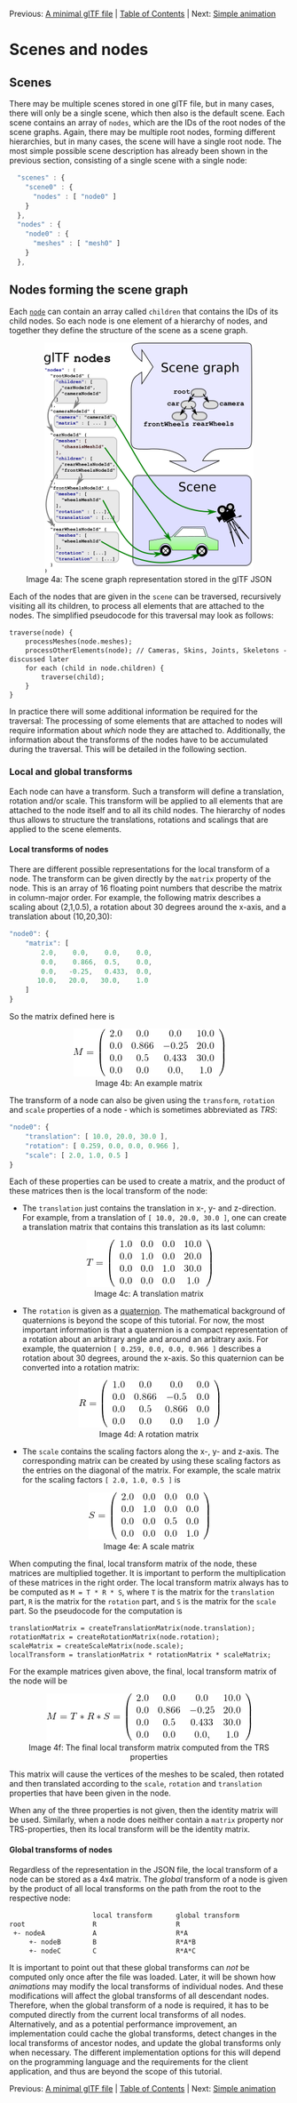 Previous: [A minimal glTF file](gltfTutorial_003_MinimalGltfFile.md) | [Table of Contents](README.md) | Next: [Simple animation](gltfTutorial_005_SimpleAnimation.md)

# Scenes and nodes

## Scenes

There may be multiple scenes stored in one glTF file, but in many cases, there will only be a single scene, which then also is the default scene. Each scene contains an array of `nodes`, which are the IDs of the root nodes of the scene graphs. Again, there may be multiple root nodes, forming different hierarchies, but in many cases, the scene will have a single root node. The most simple possible scene description has already been shown in the previous section, consisting of a single scene with a single node:

```javascript
  "scenes" : {
    "scene0" : {
      "nodes" : [ "node0" ]
    }
  },
  "nodes" : {
    "node0" : {
      "meshes" : [ "mesh0" ]
    }
  },
```


## Nodes forming the scene graph

Each [`node`](https://github.com/KhronosGroup/glTF/tree/master/specification#reference-node) can contain an array called `children` that contains the IDs of its child nodes. So each node is one element of a hierarchy of nodes, and together they define the structure of the scene as a scene graph.  

<p align="center">
<img src="images/sceneGraph.png" /><br>
<a name="sceneGraph-png"></a>Image 4a: The scene graph representation stored in the glTF JSON
</p>

Each of the nodes that are given in the `scene` can be traversed, recursively visiting all its children, to process all elements that are attached to the nodes. The simplified pseudocode for this traversal may look as follows:

```
traverse(node) {
    processMeshes(node.meshes);
    processOtherElements(node); // Cameras, Skins, Joints, Skeletons - discussed later
    for each (child in node.children) {
        traverse(child);
    }
}
```

In practice there will some additional information be required for the traversal: The processing of some elements that are attached to nodes will require information about *which* node they are attached to. Additionally, the information about the transforms of the nodes have to be accumulated during the traversal. This will be detailed in the following section.


### Local and global transforms

Each node can have a transform. Such a transform will define a translation, rotation and/or scale. This transform will be applied to all elements that are attached to the node itself and to all its child nodes. The hierarchy of nodes thus allows to structure the translations, rotations and scalings that are applied to the scene elements.


#### Local transforms of nodes

There are different possible representations for the local transform of a node. The transform can be given directly by the `matrix` property of the node. This is an array of 16 floating point numbers that describe the matrix in column-major order. For example, the following matrix describes a scaling about (2,1,0.5), a rotation about 30 degrees around the x-axis, and a translation about (10,20,30):

```javascript
"node0": {
    "matrix": [
        2.0,    0.0,    0.0,    0.0,
        0.0,    0.866,  0.5,    0.0,
        0.0,   -0.25,   0.433,  0.0,
       10.0,   20.0,   30.0,    1.0
    ]
}    
```

So the matrix defined here is

<p align="center">
<img src="images/matrix.png" /><br>
<a name="matrix-png"></a>Image 4b: An example matrix
</p>


The transform of a node can also be given using the `transform`, `rotation` and `scale` properties of a node - which is sometimes abbreviated as *TRS*:  

```javascript
"node0": {
    "translation": [ 10.0, 20.0, 30.0 ],
    "rotation": [ 0.259, 0.0, 0.0, 0.966 ],
    "scale": [ 2.0, 1.0, 0.5 ]
}
```

Each of these properties can be used to create a matrix, and the product of these matrices then is the local transform of the node:

- The `translation` just contains the translation in x-, y- and z-direction. For example, from a translation of `[ 10.0, 20.0, 30.0 ]`, one can create a translation matrix that contains this translation as its last column:

<p align="center">
<img src="images/translationMatrix.png" /><br>
<a name="translationMatrix-png"></a>Image 4c: A translation matrix
</p>


- The `rotation` is given as a [quaternion](https://en.wikipedia.org/wiki/Quaternion). The mathematical background of quaternions is beyond the scope of this tutorial. For now, the most important information is that a quaternion is a compact representation of a rotation about an arbitrary angle and around an arbitrary axis. For example, the quaternion `[ 0.259, 0.0, 0.0, 0.966 ]` describes a rotation about 30 degrees, around the x-axis. So this quaternion can be converted into a rotation matrix:

<p align="center">
<img src="images/rotationMatrix.png" /><br>
<a name="rotationMatrix-png"></a>Image 4d: A rotation matrix
</p>


- The `scale` contains the scaling factors along the x-, y- and z-axis. The corresponding matrix can be created by using these scaling factors as the entries on the diagonal of the matrix. For example, the scale matrix for the scaling factors `[ 2.0, 1.0, 0.5 ]` is

<p align="center">
<img src="images/scaleMatrix.png" /><br>
<a name="scaleMatrix-png"></a>Image 4e: A scale matrix
</p>

When computing the final, local transform matrix of the node, these matrices are multiplied together. It is important to perform the multiplication of these matrices in the right order. The local transform matrix always has to be computed as `M = T * R * S`, where `T` is the matrix for the `translation` part, `R` is the matrix for the `rotation` part, and `S` is the matrix for the `scale` part. So the pseudocode for the computation is

```
translationMatrix = createTranslationMatrix(node.translation);
rotationMatrix = createRotationMatrix(node.rotation);
scaleMatrix = createScaleMatrix(node.scale);
localTransform = translationMatrix * rotationMatrix * scaleMatrix;
```

For the example matrices given above, the final, local transform matrix of the node will be

<p align="center">
<img src="images/productMatrix.png" /><br>
<a name="produtMatrix-png"></a>Image 4f: The final local transform matrix computed from the TRS properties
</p>

This matrix will cause the vertices of the meshes to be scaled, then rotated and then translated according to the `scale`, `rotation` and `translation` properties that have been given in the node.

When any of the three properties is not given, then the identity matrix will be used. Similarly, when a node does neither contain a `matrix` property nor TRS-properties, then its local transform will be the identity matrix.



#### Global transforms of nodes

Regardless of the representation in the JSON file, the local transform of a node can be stored as a 4x4 matrix. The *global* transform of a node is given by the product of all local transforms on the path from the root to the respective node:

                         local transform      global transform
    root                 R                    R
     +- nodeA            A                    R*A
         +- nodeB        B                    R*A*B
         +- nodeC        C                    R*A*C

It is important to point out that these global transforms can *not* be computed only once after the file was loaded. Later, it will be shown how *animations* may modify the local transforms of individual nodes. And these modifications will affect the global transforms of all descendant nodes. Therefore, when the global transform of a node is required, it has to be computed directly from the current local transforms of all nodes. Alternatively, and as a potential performance improvement, an implementation could cache the global transforms, detect changes in the local transforms of ancestor nodes, and update the global transforms only when necessary. The different implementation options for this will depend on the programming language and the requirements for the client application, and thus are beyond the scope of this tutorial.



Previous: [A minimal glTF file](gltfTutorial_003_MinimalGltfFile.md.md) | [Table of Contents](README.md) | Next: [Simple animation](gltfTutorial_005_SimpleAnimation.md)
